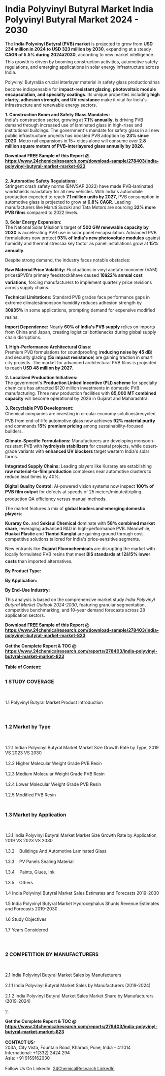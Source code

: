 <h1>India Polyvinyl Butyral Market India Polyvinyl Butyral Market 2024 - 2030</h1><p>The <strong>India Polyvinyl Butyral (PVB) market</strong> is projected to grow from <strong>USD 234 million in 2024 to USD 323 million by 2030</strong>, expanding at a steady <strong>CAGR of 5.5% during 2024â2030</strong>, according to new market intelligence. This growth is driven by booming construction activities, automotive safety regulations, and emerging applications in solar energy infrastructure across India.</p><p>Polyvinyl Butyralâa crucial interlayer material in safety glass productionâhas become indispensable for <strong>impact-resistant glazing, photovoltaic module encapsulation, and specialty coatings</strong>. Its unique properties including <strong>high clarity, adhesion strength, and UV resistance</strong> make it vital for India's infrastructure and renewable energy sectors.</p><p><strong>1. Construction Boom and Safety Glass Mandates:</strong><br>
India's construction sector, growing at <strong>7.1% annually</strong>, is driving PVB demand through increased use of laminated glass in high-rises and institutional buildings. The government's mandate for safety glass in all new public infrastructure projects has boosted PVB adoption by <strong>23% since 2020</strong>. Metro rail expansions in 15+ cities alone will consume over <strong>2.8 million square meters of PVB-interlayered glass annually by 2026</strong>.</p><div><b>Download FREE Sample of this Report @ 
            <a href="https://www.24chemicalresearch.com/download-sample/278403/india-polyvinyl-butyral-market-market-823">
            https://www.24chemicalresearch.com/download-sample/278403/india-polyvinyl-butyral-market-market-823</a></b></div><br><p><strong>2. Automotive Safety Regulations:</strong><br>
Stringent crash safety norms (BNVSAP 2023) have made PVB-laminated windshields mandatory for all new vehicles. With India's automobile production expected to reach <strong>7.1 million units by 2027</strong>, PVB consumption in automotive glass is projected to grow at <strong>6.8% CAGR</strong>. Leading manufacturers like Maruti Suzuki and Tata Motors are sourcing <strong>32% more PVB films</strong> compared to 2022 levels.</p><p><strong>3. Solar Energy Expansion:</strong><br>
The National Solar Mission's target of <strong>500 GW renewable capacity by 2030</strong> is accelerating PVB use in solar panel encapsulation. Advanced PVB formulations now protect <strong>93% of India's new photovoltaic modules</strong> against humidity and thermal stressâa key factor as panel installations grow at <strong>15% annually</strong>.</p><p>Despite strong demand, the industry faces notable obstacles:</p><p><strong>Raw Material Price Volatility:</strong> Fluctuations in vinyl acetate monomer (VAM) pricesâPVB's primary feedstockâhave caused <strong>18â22% annual cost variations</strong>, forcing manufacturers to implement quarterly price revisions across supply chains.</p><p><strong>Technical Limitations:</strong> Standard PVB grades face performance gaps in extreme climatesâmonsoon humidity reduces adhesion strength by <strong>30â35%</strong> in some applications, prompting demand for expensive modified resins.</p><p><strong>Import Dependence:</strong> Nearly <strong>60% of India's PVB supply</strong> relies on imports from China and Japan, creating logistical bottlenecks during global supply chain disruptions.</p><p><strong>1. High-Performance Architectural Glass:</strong><br>
Premium PVB formulations for soundproofing (<strong>reducing noise by 45 dB</strong>) and security glazing (<strong>5x impact resistance</strong>) are gaining traction in smart city projects. The market for advanced architectural PVB films is projected to reach <strong>USD 48 million by 2027</strong>.</p><p><strong>2. Localized Production Initiatives:</strong><br>
The government's <strong>Production Linked Incentive (PLI) scheme</strong> for specialty chemicals has attracted $120 million investments in domestic PVB manufacturing. Three new production facilities with <strong>85,000 MT combined capacity</strong> will become operational by 2026 in Gujarat and Maharashtra.</p><p><strong>3. Recyclable PVB Development:</strong><br>
Chemical companies are investing in circular economy solutionsârecycled PVB from end-of-life automotive glass now achieves <strong>92% material purity</strong> and commands <strong>15% premium pricing</strong> among sustainability-focused builders.</p><p><strong>Climate-Specific Formulations:</strong> Manufacturers are developing monsoon-resistant PVB with <strong>hydrolysis stabilizers</strong> for coastal projects, while desert-grade variants with <strong>enhanced UV blockers</strong> target western India's solar farms.</p><p><strong>Integrated Supply Chains:</strong> Leading players like Kuraray are establishing <strong>raw material-to-film production</strong> complexes near automotive clusters to reduce lead times by 40%.</p><p><strong>Digital Quality Control:</strong> AI-powered vision systems now inspect <strong>100% of PVB film output</strong> for defects at speeds of 25 meters/minuteâtripling production QA efficiency versus manual methods.</p><p>The market features a mix of <strong>global leaders and emerging domestic players</strong>:</p><p><strong>Kuraray Co.</strong> and <strong>Sekisui Chemical</strong> dominate with <strong>58% combined market share</strong>, leveraging advanced R&amp;D in high-performance PVB. Meanwhile, <strong>Huakai Plastic</strong> and <strong>Tiantai Kanglai</strong> are gaining ground through cost-competitive solutions tailored for India's price-sensitive segments.</p><p>New entrants like <strong>Gujarat Fluorochemicals</strong> are disrupting the market with locally formulated PVB resins that meet <strong>BIS standards at 12â15% lower costs</strong> than imported alternatives.</p><p><strong>By Product Type:</strong></p><p><strong>By Application:</strong></p><p><strong>By End-Use Industry:</strong></p><p>This analysis is based on the comprehensive market study <em>India Polyvinyl Butyral Market Outlook 2024-2030</em>, featuring granular segmentation, competitive benchmarking, and 10-year demand forecasts across 28 application sectors.</p><div><b>Download FREE Sample of this Report @ 
            <a href="https://www.24chemicalresearch.com/download-sample/278403/india-polyvinyl-butyral-market-market-823">
            https://www.24chemicalresearch.com/download-sample/278403/india-polyvinyl-butyral-market-market-823</a></b></div><br><div><b>Get the Complete Report & TOC @ 
            <a href="https://www.24chemicalresearch.com/reports/278403/india-polyvinyl-butyral-market-market-823">
            https://www.24chemicalresearch.com/reports/278403/india-polyvinyl-butyral-market-market-823</a></b></div><br>
            <b>Table of Content:</b><p><h2><span style="font-size:16px"><strong>1 STUDY COVERAGE</strong></span></h2><br />
<p>1.1 Polyvinyl Butyral Market Product Introduction</p><br />
<h2><span style="font-size:16px"><strong>1.2 Market by Type</strong></span></h2><br />
<p>1.2.1 Indian Polyvinyl Butyral Market Market Size Growth Rate by Type, 2019 VS 2023 VS 2030<br /><br />
1.2.2 Higher Molecular Weight Grade PVB Resin&nbsp;&nbsp; &nbsp;<br /><br />
1.2.3 Medium Molecular Weight Grade PVB Resin<br /><br />
1.2.4 Lower Molecular Weight Grade PVB Resin<br /><br />
1.2.5 Modified PVB Resin<br /><br />
<h2><span style="font-size:16px"><strong>1.3 Market by Application</strong></span></h2><br />
<p>1.3.1 India Polyvinyl Butyral Market Market Size Growth Rate by Application, 2019 VS 2023 VS 2030<br /><br />
1.3.2&nbsp;&nbsp; &nbsp;Buildings And Automotive Laminated Glass<br /><br />
1.3.3&nbsp;&nbsp; &nbsp;PV Panels Sealing Material<br /><br />
1.3.4&nbsp;&nbsp; &nbsp;Paints, Glues, Ink<br /><br />
1.3.5&nbsp;&nbsp; &nbsp;Others<br /><br />
1.4 India Polyvinyl Butyral Market Sales Estimates and Forecasts 2019-2030<br /><br />
1.5 India Polyvinyl Butyral Market Hydrocephalus Shunts Revenue Estimates and Forecasts 2019-2030<br /><br />
1.6 Study Objectives<br /><br />
1.7 Years Considered</p><br />
<h2><span style="font-size:16px"><strong>2 COMPETITION BY MANUFACTURERS</strong></span></h2><br />
<p>2.1 India Polyvinyl Butyral Market Sales by Manufacturers<br /><br />
2.1.1 India Polyvinyl Butyral Market Sales by Manufacturers (2019-2024)<br /><br />
2.1.2 India Polyvinyl Butyral Market Sales Market Share by Manufacturers (2019-2024)<br /><br />
2.</p><div><b>Get the Complete Report & TOC @ 
            <a href="https://www.24chemicalresearch.com/reports/278403/india-polyvinyl-butyral-market-market-823">
            https://www.24chemicalresearch.com/reports/278403/india-polyvinyl-butyral-market-market-823</a></b></div><br><b>CONTACT US:</b><br>
            203A, City Vista, Fountain Road, Kharadi, Pune, India - 411014<br>
            International: +1(332) 2424 294<br>
            Asia: +91 9169162030 <br><br>
            Follow Us On LinkedIn: <a href="https://www.linkedin.com/company/24chemicalresearch/">24ChemicalResearch LinkedIn</a>